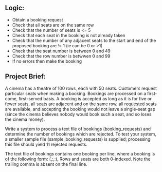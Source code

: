 ## Logic:
- Obtain a booking request
- Check that all seats are on the same row
- Check that the number of seats is <= 5
- Check that each seat in the booking is not already taken
- Check that the number of any adjacent seats to the start and end of the proposed booking are != 1 (ie can be 0 or >1)
- Check that the seat number is between 0 and 49
- Check that the row number is betwwen 0 and 99
- If no errors then make the booking

## Project Brief:
A cinema has a theatre of 100 rows, each with 50 seats. Customers request particular seats when making a booking.
Bookings are processed on a first-come, first-served basis. A booking is accepted as long as it is for five or fewer
seats, all seats are adjacent and on the same row, all requested seats are available, and accepting the booking would
not leave a single-seat gap (since the cinema believes nobody would book such a seat, and so loses the cinema money).

Write a system to process a text file of bookings (booking_requests) and determine the number of bookings which are
rejected. To test your system, a smaller sample file (sample_booking_requests) is supplied; processing this file should
yield 11 rejected requests.

The text file of bookings contains one booking per line, where a booking is of the following form:
  (<id>,<index of first seat row>:<index of first seat within row>,<index of last seat row>:<index of last seat within row>),
Rows and seats are both 0-indexed. Note the trailing comma is absent on the final line.
